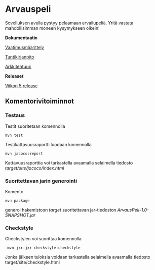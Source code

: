 # Arvauspeli

Sovelluksen avulla pystyy pelaamaan arvailupeliä. Yritä vastata mahdollisimman moneen kysymykseen oikein!

**Dokumentaatio**

[Vaatimusmäärittely](https://github.com/hveikka/ot-harjoitustyo/blob/master/ArvausPeli/dokumentointi/vaatimusmaarittely.md)



[Tuntikirjanpito](https://github.com/hveikka/ot-harjoitustyo/blob/master/ArvausPeli/dokumentointi/tuntikirjanpito2.md)



[Arkkitehtuuri](https://github.com/hveikka/ot-harjoitustyo/blob/master/ArvausPeli/dokumentointi/arkkitehtuuri.md)


**Releaset**


[Viikon 5 release](https://github.com/hveikka/ot-harjoitustyo/releases/tag/viikko5)


## Komentorivitoiminnot

### Testaus

Testit suoritetaan komennolla

```
mvn test
```

Testikattavuusraportti luodaan komennolla

```
mvn jacoco:report
```

Kattavuusraporttia voi tarkastella avaamalla selaimella tiedosto _target/site/jacoco/index.html_

### Suoritettavan jarin generointi

Komento

```
mvn package
```

generoi hakemistoon _target_ suoritettavan jar-tiedoston _ArvausPeli-1.0-SNAPSHOT.jar_


### Checkstyle

Checkstylen voi suorittaa komennolla

```
 mvn jxr:jxr checkstyle:checkstyle
```

Jonka jälkeen tuloksia voidaan tarkastella selaimella avaamalla tiedosto target/site/checkstyle.html




